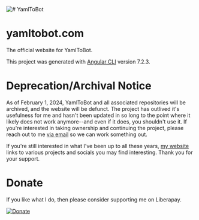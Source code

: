 ![# YamlToBot](https://content.yamltobot.com/common/logos/logo512.png)
# yamltobot.com

The official website for YamlToBot.

This project was generated with [Angular CLI](https://github.com/angular/angular-cli) version 7.2.3.

# Deprecation/Archival Notice

As of February 1, 2024, YamlToBot and all associated repositories will be archived, and the website will be defunct. The project has outlived it's usefulness for me and hasn't been updated in so long to the point where it likely does not work anymore--and even if it does, you shouldn't use it. If you're interested in taking ownership and continuing the project, please reach out to me [via email](mailto:justin@justinschaaf.com) so we can work something out.

If you're still interested in what I've been up to all these years, [my website](https://justinschaaf.com) links to various projects and socials you may find interesting. Thank you for your support.

# Donate

If you like what I do, then please consider supporting me on Liberapay.

[![Donate](https://liberapay.com/assets/widgets/donate.svg)](https://liberapay.com/justinhschaaf) 

